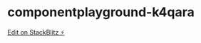 # componentplayground-k4qara

[Edit on StackBlitz ⚡️](https://stackblitz.com/edit/componentplayground-k4qara)